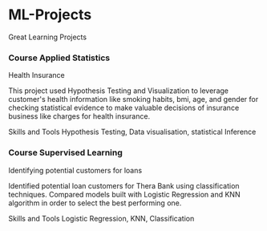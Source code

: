 # ML-Projects
Great Learning Projects

### Course Applied Statistics
Health Insurance

This project used Hypothesis Testing and Visualization to leverage customer's health information like smoking habits, bmi, age, and gender for checking statistical evidence to make valuable decisions of insurance business like charges for health insurance.

Skills and Tools
Hypothesis Testing, Data visualisation, statistical Inference

### Course Supervised Learning
Identifying potential customers for loans

Identified potential loan customers for Thera Bank using classification techniques. Compared models built with Logistic Regression and KNN algorithm in order to select the best performing one.

Skills and Tools
Logistic Regression, KNN, Classification


